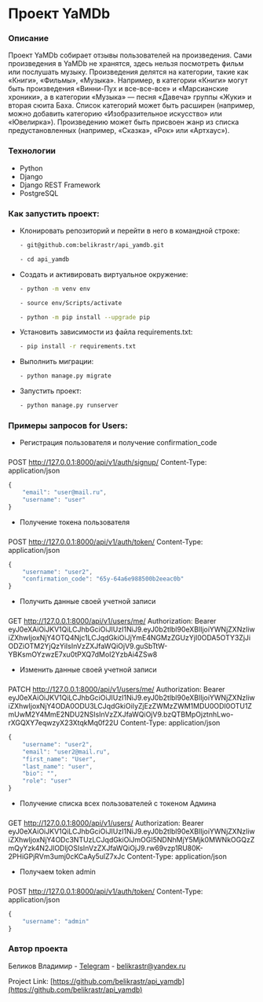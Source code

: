 # Проект YaMDb
### Описание
Проект YaMDb собирает отзывы пользователей на произведения. Сами произведения в YaMDb не хранятся, здесь нельзя посмотреть фильм или послушать музыку.
Произведения делятся на категории, такие как «Книги», «Фильмы», «Музыка». Например, в категории «Книги» могут быть произведения «Винни-Пух и все-все-все» и «Марсианские хроники», а в категории «Музыка» — песня «Давеча» группы «Жуки» и вторая сюита Баха. Список категорий может быть расширен (например, можно добавить категорию «Изобразительное искусство» или «Ювелирка»). 
Произведению может быть присвоен жанр из списка предустановленных (например, «Сказка», «Рок» или «Артхаус»).

### Технологии
- Python 
- Django 
- Django REST Framework
- PostgreSQL

### Как запустить проект:

- Клонировать репозиторий и перейти в него в командной строке:
    ```bash
    - git@github.com:belikrastr/api_yamdb.git
    ```
    ```bash
    - cd api_yamdb
    ```
- Cоздать и активировать виртуальное окружение:
    ```bash
    - python -m venv env
    ```
    ```bash
    - source env/Scripts/activate
    ```
    ```bash
    - python -m pip install --upgrade pip
    ```
- Установить зависимости из файла requirements.txt:
    ```bash
    - pip install -r requirements.txt
    ```
- Выполнить миграции:
    ```bash
    - python manage.py migrate
    ```
- Запустить проект:
    ```bash
    - python manage.py runserver
    ```
### Примеры запросов for Users:

- Регистрация пользователя и получение confirmation_code
###
POST http://127.0.0.1:8000/api/v1/auth/signup/
Content-Type: application/json
```js
{
    "email": "user@mail.ru",
    "username": "user"
}
```

- Получение токена пользователя
###
POST http://127.0.0.1:8000/api/v1/auth/token/
Content-Type: application/json
```js
{
    "username": "user2",
    "confirmation_code": "65y-64a6e988500b2eeac0b"
}
```
- Получить данные своей учетной записи
###
GET  http://127.0.0.1:8000/api/v1/users/me/
Authorization: Bearer eyJ0eXAiOiJKV1QiLCJhbGciOiJIUzI1NiJ9.eyJ0b2tlbl90eXBlIjoiYWNjZXNzIiwiZXhwIjoxNjY4OTQ4Njc1LCJqdGkiOiJjYmE4NGMzZGUzYjI0ODA5OTY3ZjJiODZiOTM2YjQzYiIsInVzZXJfaWQiOjV9.guSbTtW-YBKsmOYzwzE7xu0tPXQ7dMoI2YzbAi4ZSw8


- Изменить данные своей учетной записи
###
PATCH http://127.0.0.1:8000/api/v1/users/me/
Authorization: Bearer eyJ0eXAiOiJKV1QiLCJhbGciOiJIUzI1NiJ9.eyJ0b2tlbl90eXBlIjoiYWNjZXNzIiwiZXhwIjoxNjY4ODA0ODU3LCJqdGkiOiIyZjEzZWMzZWM1MDU0ODI0OTU1ZmUwM2Y4MmE2NDU2NSIsInVzZXJfaWQiOjV9.bzQTBMpOjztnhLwo-rXGQXY7eqwzyX23XtqkMq0f22U
Content-Type: application/json
```js
{
    "username": "user2",
    "email": "user2@mail.ru",
    "first_name": "User",
    "last_name": "user",
    "bio": "",
    "role": "user"
}
```

- Получение списка всех пользователей с токеном Админа
###
GET   http://127.0.0.1:8000/api/v1/users/
Authorization: Bearer eyJ0eXAiOiJKV1QiLCJhbGciOiJIUzI1NiJ9.eyJ0b2tlbl90eXBlIjoiYWNjZXNzIiwiZXhwIjoxNjY4ODc3NTUzLCJqdGkiOiJmOGI5NDNhMjY5Mjk0MWNkOGQzZmQyYzk4N2JlODljOSIsInVzZXJfaWQiOjJ9.rw69vzp1RU80K-2PHiGPjRVm3umj0cKCaAy5ulZ7xJc
Content-Type: application/json


- Получаем token admin
###
POST http://127.0.0.1:8000/api/v1/auth/token/
Content-Type: application/json
```js
{
    "username": "admin"
}
```
### Автор проекта
Беликов Владимир - [Telegram](https://t.me/belikrastr) - belikrastr@yandex.ru

Project Link: [https://github.com/belikrastr/api_yamdb](https://github.com/belikrastr/api_yamdb)

